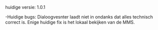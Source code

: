huidige versie: 1.0.1

-Huidige bugs: Dialoogvesnter laadt niet in ondanks dat alles technisch correct is. Enige huidige fix is het lokaal bekijken van de MMS.
